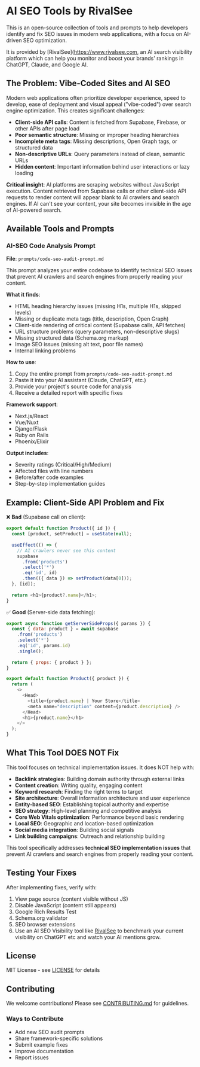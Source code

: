 # AI SEO Tools by RivalSee

This is an open-source collection of tools and prompts to help developers identify and fix SEO issues in modern web applications, with a focus on AI-driven SEO optimization.  

It is provided by [RivalSee](https://www.rivalsee.com, an AI search visibility platform which can help you monitor and boost your brands' rankings in ChatGPT, Claude, and Google AI. 


## The Problem: Vibe-Coded Sites and AI SEO

Modern web applications often prioritize developer experience, speed to develop, ease of deployment and visual appeal ("vibe-coded") over search engine optimization. This creates significant challenges:

- **Client-side API calls**: Content is fetched from Supabase, Firebase, or other APIs after page load
- **Poor semantic structure**: Missing or improper heading hierarchies
- **Incomplete meta tags**: Missing descriptions, Open Graph tags, or structured data
- **Non-descriptive URLs**: Query parameters instead of clean, semantic URLs
- **Hidden content**: Important information behind user interactions or lazy loading

**Critical insight**: AI platforms are scraping websites without JavaScript execution. Content retrieved from Supabase calls or other client-side API requests to render content will appear blank to AI crawlers and search engines. If AI can't see your content, your site becomes invisible in the age of AI-powered search.

## Available Tools and Prompts

### AI-SEO Code Analysis Prompt
**File**: `prompts/code-seo-audit-prompt.md`

This prompt analyzes your entire codebase to identify technical SEO issues that prevent AI crawlers and search engines from properly reading your content.

**What it finds**:
- HTML heading hierarchy issues (missing H1s, multiple H1s, skipped levels)
- Missing or duplicate meta tags (title, description, Open Graph)
- Client-side rendering of critical content (Supabase calls, API fetches)
- URL structure problems (query parameters, non-descriptive slugs)
- Missing structured data (Schema.org markup)
- Image SEO issues (missing alt text, poor file names)
- Internal linking problems

**How to use**:
1. Copy the entire prompt from `prompts/code-seo-audit-prompt.md`
2. Paste it into your AI assistant (Claude, ChatGPT, etc.)
3. Provide your project's source code for analysis
4. Receive a detailed report with specific fixes

**Framework support**:
- Next.js/React
- Vue/Nuxt  
- Django/Flask
- Ruby on Rails
- Phoenix/Elixir

**Output includes**:
- Severity ratings (Critical/High/Medium)
- Affected files with line numbers
- Before/after code examples
- Step-by-step implementation guides


## Example: Client-Side API Problem and Fix

❌ **Bad** (Supabase call on client):
```javascript
export default function Product({ id }) {
  const [product, setProduct] = useState(null);
  
  useEffect(() => {
    // AI crawlers never see this content
    supabase
      .from('products')
      .select('*')
      .eq('id', id)
      .then(({ data }) => setProduct(data[0]));
  }, [id]);
  
  return <h1>{product?.name}</h1>;
}
```

✅ **Good** (Server-side data fetching):
```javascript
export async function getServerSideProps({ params }) {
  const { data: product } = await supabase
    .from('products')
    .select('*')
    .eq('id', params.id)
    .single();
    
  return { props: { product } };
}

export default function Product({ product }) {
  return (
    <>
      <Head>
        <title>{product.name} | Your Store</title>
        <meta name="description" content={product.description} />
      </Head>
      <h1>{product.name}</h1>
    </>
  );
}
```

## What This Tool DOES NOT Fix

This tool focuses on technical implementation issues. It does NOT help with:

- **Backlink strategies**: Building domain authority through external links
- **Content creation**: Writing quality, engaging content
- **Keyword research**: Finding the right terms to target
- **Site architecture**: Overall information architecture and user experience
- **Entity-based SEO**: Establishing topical authority and expertise
- **SEO strategy**: High-level planning and competitive analysis
- **Core Web Vitals optimization**: Performance beyond basic rendering
- **Local SEO**: Geographic and location-based optimization
- **Social media integration**: Building social signals
- **Link building campaigns**: Outreach and relationship building

This tool specifically addresses **technical SEO implementation issues** that prevent AI crawlers and search engines from properly reading your content.

## Testing Your Fixes

After implementing fixes, verify with:
1. View page source (content visible without JS)
2. Disable JavaScript (content still appears)
3. Google Rich Results Test
4. Schema.org validator
5. SEO browser extensions
6. Use an AI SEO Visibility tool like [RivalSee](https://www.rivalsee.com) to benchmark your current visibility on ChatGPT etc and watch your AI mentions grow.

## License

MIT License - see [LICENSE](LICENSE) for details



## Contributing

We welcome contributions! Please see [CONTRIBUTING.md](CONTRIBUTING.md) for guidelines.

### Ways to Contribute
- Add new SEO audit prompts
- Share framework-specific solutions
- Submit example fixes
- Improve documentation
- Report issues


